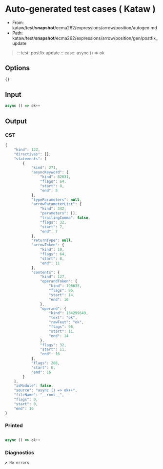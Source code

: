 # Auto-generated test cases ( Kataw )
- From: kataw/test/__snapshot__/ecma262/expressions/arrow/position/autogen.md
- Path: kataw/test/__snapshot__/ecma262/expressions/arrow/position/gen/postfix_update
> :: test: postfix update
> :: case: async () => ok
## Options

`````js
{}
`````
## Input

`````js
async () => ok++
`````
## Output

### CST

```javascript
{
    "kind": 122,
    "directives": [],
    "statements": [
        {
            "kind": 271,
            "asyncKeyword": {
                "kind": 82031,
                "flags": 64,
                "start": 0,
                "end": 5
            },
            "typeParameters": null,
            "arrowPatameterList": {
                "kind": 342,
                "parameters": [],
                "trailingComma": false,
                "flags": 32,
                "start": 7,
                "end": 7
            },
            "returnType": null,
            "arrowToken": {
                "kind": 10,
                "flags": 64,
                "start": 8,
                "end": 11
            },
            "contents": {
                "kind": 127,
                "operandToken": {
                    "kind": 196635,
                    "flags": 96,
                    "start": 14,
                    "end": 16
                },
                "operand": {
                    "kind": 134299649,
                    "text": "ok",
                    "rawText": "ok",
                    "flags": 96,
                    "start": 11,
                    "end": 14
                },
                "flags": 32,
                "start": 11,
                "end": 16
            },
            "flags": 288,
            "start": 0,
            "end": 16
        }
    ],
    "isModule": false,
    "source": "async () => ok++",
    "fileName": "__root__",
    "flags": 0,
    "start": 0,
    "end": 16
}
```

### Printed

```javascript

async () => ok++ 
```

### Diagnostics

```javascript
✔ No errors
```

